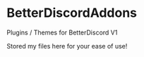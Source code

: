 # BetterDiscordAddons
Plugins / Themes for BetterDiscord V1

Stored my files here for your ease of use!
